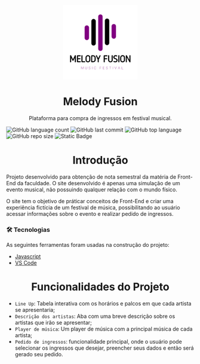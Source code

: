 <p align="center">
  <img width="200" src="imagens/melodyFusion-logo.png">
</p>
<h1 align="center">Melody Fusion</h1>
<p align="center">Plataforma para compra de ingressos em festival musical.</p>

![GitHub language count](https://img.shields.io/github/languages/count/TavinKG/melody-fusion?style=for-the-badge)
![GitHub last commit](https://img.shields.io/github/last-commit/TavinKG/melody-fusion?style=for-the-badge)
![GitHub top language](https://img.shields.io/github/languages/top/TavinKG/melody-fusion?style=for-the-badge)
![GitHub repo size](https://img.shields.io/github/repo-size/TavinKG/melody-fusion?style=for-the-badge)
![Static Badge](https://img.shields.io/badge/STATUS-FINALIZADO-blue?style=for-the-badge)



<h1 align="center">Introdução</h1>
<p>Projeto desenvolvido para obtenção de nota semestral da matéria de Front-End da faculdade. O site desenvolvido é apenas uma simulação de um evento musical, não possuindo qualquer relação com o mundo físico.</p>
<p>O site tem o objetivo de práticar conceitos de Front-End e criar uma experiência fictícia de um festival de música, possibilitando ao usuário acessar informações sobre o evento e realizar pedido de ingressos.</p>

### 🛠 Tecnologias

As seguintes ferramentas foram usadas na construção do projeto:

- [Javascript](<[https://expo.io/](https://developer.mozilla.org/en-US/docs/Web/JavaScript)>)
- [VS Code](<[https://nodejs.org/en/](https://code.visualstudio.com/)>)

<h1 align="center">Funcionalidades do Projeto</h1>

- `Line Up`: Tabela interativa com os horários e palcos em que cada artista se apresentaria;
- `Descrição dos artistas`: Aba com uma breve descrição sobre os artistas que irão se apresentar;
- `Player de música`: Um player de música com a principal música de cada artista;
- `Pedido de ingressos`: funcionalidade principal, onde o usuário pode selecionar os ingressos que desejar, preencher seus dados e então será gerado seu pedido.
